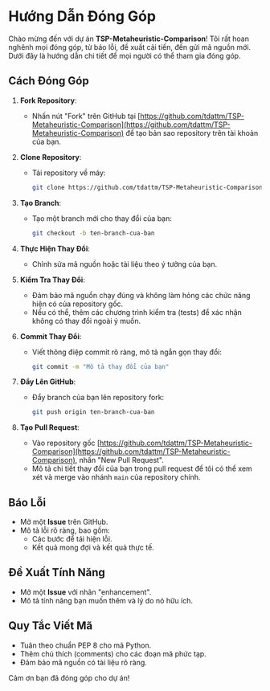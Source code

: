 # Hướng Dẫn Đóng Góp

Chào mừng đến với dự án **TSP-Metaheuristic-Comparison**! Tôi rất hoan nghênh mọi đóng góp, từ báo lỗi, đề xuất cải tiến, đến gửi mã nguồn mới. Dưới đây là hướng dẫn chi tiết để mọi người có thể tham gia đóng góp.

## Cách Đóng Góp

1. **Fork Repository**:
   - Nhấn nút "Fork" trên GitHub tại [https://github.com/tdattm/TSP-Metaheuristic-Comparison](https://github.com/tdattm/TSP-Metaheuristic-Comparison) để tạo bản sao repository trên tài khoản của bạn.

2. **Clone Repository**:
   - Tải repository về máy:
     ```bash
     git clone https://github.com/tdattm/TSP-Metaheuristic-Comparison.git
     ```

3. **Tạo Branch**:
   - Tạo một branch mới cho thay đổi của bạn:
     ```bash
     git checkout -b ten-branch-cua-ban
     ```

4. **Thực Hiện Thay Đổi**:
   - Chỉnh sửa mã nguồn hoặc tài liệu theo ý tưởng của bạn.

5. **Kiểm Tra Thay Đổi**:
   - Đảm bảo mã nguồn chạy đúng và không làm hỏng các chức năng hiện có của repository gốc.
   - Nếu có thể, thêm các chương trình kiểm tra (tests) để xác nhận không có thay đổi ngoài ý muốn.

6. **Commit Thay Đổi**:
   - Viết thông điệp commit rõ ràng, mô tả ngắn gọn thay đổi:
     ```bash
     git commit -m "Mô tả thay đổi của bạn"
     ```

7. **Đẩy Lên GitHub**:
   - Đẩy branch của bạn lên repository fork:
     ```bash
     git push origin ten-branch-cua-ban
     ```

8. **Tạo Pull Request**:
   - Vào repository gốc [https://github.com/tdattm/TSP-Metaheuristic-Comparison](https://github.com/tdattm/TSP-Metaheuristic-Comparison), nhấn "New Pull Request".
   - Mô tả chi tiết thay đổi của bạn trong pull request để tôi có thể xem xét và merge vào nhánh `main` của repository chính.

## Báo Lỗi

- Mở một **Issue** trên GitHub.
- Mô tả lỗi rõ ràng, bao gồm:
  - Các bước để tái hiện lỗi.
  - Kết quả mong đợi và kết quả thực tế.

## Đề Xuất Tính Năng

- Mở một **Issue** với nhãn "enhancement".
- Mô tả tính năng bạn muốn thêm và lý do nó hữu ích.

## Quy Tắc Viết Mã

- Tuân theo chuẩn PEP 8 cho mã Python.
- Thêm chú thích (comments) cho các đoạn mã phức tạp.
- Đảm bảo mã nguồn có tài liệu rõ ràng.

Cảm ơn bạn đã đóng góp cho dự án!